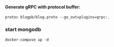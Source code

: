 #### Generate gRPC with protocol buffer:
```shell
protoc blogpb/blog.proto --go_out=plugins=grpc:.
```
### start mongodb
```shell
docker-compose up -d
```
